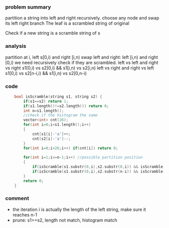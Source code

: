 ### problem summary
partition a string into left and right recursively.
choose any node and swap its left right branch
The leaf is a scrambled string of original

Check if a new string is a scramble string of s

### analysis
partition at i, left s[0,i) and right [i,n)
swap left and right: left [i,n) and right [0,i)
we need recursively check if they are scrambled.
left vs left and right vs right
s1[0,i) vs s2[0,i) && s1[i,n) vs s2[i,n)
left vs right and right vs left
s1[0,i) vs s2[n-i,i) && s1[i,n) vs s2[0,n-i)

### code
```cpp
    bool isScramble(string s1, string s2) {
        if(s1==s2) return 1;
        if(s1.length()!=s2.length()) return 0;
        int n=s1.length();
        //check if the histogram the same
        vector<int> cnt(26);
        for(int i=0;i<s1.length();i++)
        {
            cnt[s1[i]-'a']++;
            cnt[s2[i]-'a']--;
        }
        for(int i=0;i<26;i++) if(cnt[i]) return 0;
        
        for(int i=1;i<=n-1;i++) //possible partition position
        {
            if(isScramble(s1.substr(0,i),s2.substr(0,i)) && isScramble(s1.substr(i),s2.substr(i))) return 1;
            if(isScramble(s1.substr(0,i),s2.substr(n-i)) && isScramble(s1.substr(i),s2.substr(0,n-i))) return 1;
        }
        return 0;
    }
```

### comment
- the iteration i is actually the length of the left string, make sure it reaches n-1
- prune: s1==s2, length not match, histogram match


